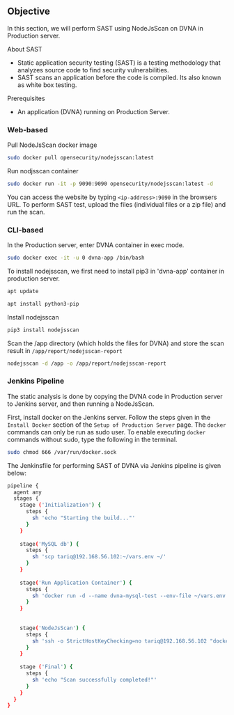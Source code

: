 ## Objective

In this section, we will perform SAST using NodeJsScan on DVNA in Production server.

About SAST

-   Static application security testing (SAST) is a testing methodology that analyzes source code to find security vulnerabilities.
-   SAST scans an application before the code is compiled. Its also known as white box testing.

Prerequisites

-   An application (DVNA) running on Production Server.

### Web-based

Pull NodeJsScan docker image

```bash
sudo docker pull opensecurity/nodejsscan:latest
```
    
Run nodjsscan container

```bash
sudo docker run -it -p 9090:9090 opensecurity/nodejsscan:latest -d
```
    
You can access the website by typing `<ip-address>:9090` in the browsers URL. To perform SAST test, upload the files (individual files or a zip file) and run the scan.

### CLI-based

In the Production server, enter DVNA container in exec mode.

```bash
sudo docker exec -it -u 0 dvna-app /bin/bash
```

To install nodejsscan, we first need to install pip3 in 'dvna-app' container in production server.

```bash
apt update

apt install python3-pip
```

Install nodejsscan

```bash
pip3 install nodejsscan
```

Scan the /app directory (which holds the files for DVNA) and store the scan result in `/app/report/nodejsscan-report`

```bash
nodejsscan -d /app -o /app/report/nodejsscan-report
```


### Jenkins Pipeline

The static analysis is done by copying the DVNA code in Production server to Jenkins server, and then running a NodeJsScan.

First, install docker on the Jenkins server. Follow the steps given in the `Install Docker` section of the `Setup of Production Server` page. The `docker` commands can only be run as sudo user. To enable executing `docker` commands without sudo, type the following in the terminal.

```bash
sudo chmod 666 /var/run/docker.sock
```

The Jenkinsfile for performing SAST of DVNA via Jenkins pipeline is given below:

```bash
pipeline {
  agent any
  stages {
    stage ('Initialization') {
      steps {
        sh 'echo "Starting the build..."'
      }
    }
    
    stage('MySQL db') {
      steps {
        sh 'scp tariq@192.168.56.102:~/vars.env ~/'
      }
    }
    
    stage('Run Application Container') {
      steps {
        sh 'docker run -d --name dvna-mysql-test --env-file ~/vars.env mysql:5.7 tail -f /dev/null'
      }
    }
    
    
    stage('NodeJsScan') {
      steps {
        sh 'ssh -o StrictHostKeyChecking=no tariq@192.168.56.102 "docker exec -u 0 dvna-app-test nodejsscan -d /app -o /app/report/nodejsscan-report-test"'
      }
    }
    
    stage ('Final') {
      steps {
        sh 'echo "Scan successfully completed!"'
      }
    }
  }
}
```
